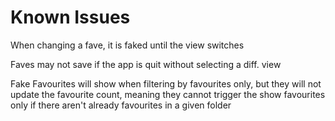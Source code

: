 #  Known Issues

When changing a fave, it is faked until the view switches

Faves may not save if the app is quit without selecting a diff. view

Fake Favourites will show when filtering by favourites only, but they will not update the favourite count, meaning they cannot trigger the show favourites only if there aren't already favourites in a given folder
